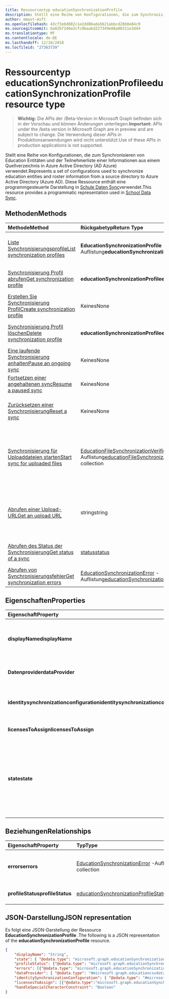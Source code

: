 ```yaml
---
title: Ressourcentyp educationSynchronizationProfile
description: Stellt eine Reihe von Konfigurationen, die zum Synchronisieren von Education Entitäten und der Teilnehmerliste einer Informationen aus einem Quellverzeichnis in Azure Active Directory (AD Azure) verwendet. Diese Ressource enthält eine programmgesteuerte Darstellung in Schule Daten Sync verwendet.
author: mmast-msft
ms.openlocfilehash: 43cf3ebd882c1e2dd86ada5621abbcd28b0e84c9
ms.sourcegitcommit: 6a82bf240a3cfc0baabd227349e08a08311e3d44
ms.translationtype: MT
ms.contentlocale: de-DE
ms.lasthandoff: 12/18/2018
ms.locfileid: "27363739"
---
```

# <a name="educationsynchronizationprofile-resource-type"></a><span data-ttu-id="c4f82-104">Ressourcentyp educationSynchronizationProfile</span><span class="sxs-lookup"><span data-stu-id="c4f82-104">educationSynchronizationProfile resource type</span></span>

> <span data-ttu-id="c4f82-105">**Wichtig:** Die APIs der /Beta-Version in Microsoft Graph befinden sich in der Vorschau und können Änderungen unterliegen.</span><span class="sxs-lookup"><span data-stu-id="c4f82-105">**Important:** APIs under the /beta version in Microsoft Graph are in preview and are subject to change.</span></span> <span data-ttu-id="c4f82-106">Die Verwendung dieser APIs in Produktionsanwendungen wird nicht unterstützt.</span><span class="sxs-lookup"><span data-stu-id="c4f82-106">Use of these APIs in production applications is not supported.</span></span>

<span data-ttu-id="c4f82-107">Stellt eine Reihe von Konfigurationen, die zum Synchronisieren von Education Entitäten und der Teilnehmerliste einer Informationen aus einem Quellverzeichnis in Azure Active Directory (AD Azure) verwendet.</span><span class="sxs-lookup"><span data-stu-id="c4f82-107">Represents a set of configurations used to synchronize education entities and roster information from a source directory to Azure Active Directory (Azure AD).</span></span> <span data-ttu-id="c4f82-108">Diese Ressource enthält eine programmgesteuerte Darstellung in [Schule Daten Sync](https://sds.microsoft.com)verwendet.</span><span class="sxs-lookup"><span data-stu-id="c4f82-108">This resource provides a programmatic representation used in [School Data Sync](https://sds.microsoft.com).</span></span>

## <a name="methods"></a><span data-ttu-id="c4f82-109">Methoden</span><span class="sxs-lookup"><span data-stu-id="c4f82-109">Methods</span></span>

| <span data-ttu-id="c4f82-110">Methode</span><span class="sxs-lookup"><span data-stu-id="c4f82-110">Method</span></span> | <span data-ttu-id="c4f82-111">Rückgabetyp</span><span class="sxs-lookup"><span data-stu-id="c4f82-111">Return Type</span></span> | <span data-ttu-id="c4f82-112">Beschreibung</span><span class="sxs-lookup"><span data-stu-id="c4f82-112">Description</span></span> |
|:-|:-|:-|
| [<span data-ttu-id="c4f82-113">Liste Synchronisierungsprofile</span><span class="sxs-lookup"><span data-stu-id="c4f82-113">List synchronization profiles</span></span>](../api/educationsynchronizationprofile-list.md) | <span data-ttu-id="c4f82-114">**EducationSynchronizationProfile** -Auflistung</span><span class="sxs-lookup"><span data-stu-id="c4f82-114">**educationSynchronizationProfile** collection</span></span> | <span data-ttu-id="c4f82-115">Abrufen von Listen aller Profile für die Synchronisierung im Mandanten.</span><span class="sxs-lookup"><span data-stu-id="c4f82-115">Get a list of all the synchronization profiles in the tenant.</span></span> |
| [<span data-ttu-id="c4f82-116">Synchronisierung Profil abrufen</span><span class="sxs-lookup"><span data-stu-id="c4f82-116">Get synchronization profile</span></span>](../api/educationsynchronizationprofile-get.md) | <span data-ttu-id="c4f82-117">**educationSynchronizationProfile**</span><span class="sxs-lookup"><span data-stu-id="c4f82-117">**educationSynchronizationProfile**</span></span> | <span data-ttu-id="c4f82-118">Abrufen von einem bestimmten Profil, wenn der Bezeichner Profil.</span><span class="sxs-lookup"><span data-stu-id="c4f82-118">Retrieve a specific profile given the profile identifier.</span></span> |
| [<span data-ttu-id="c4f82-119">Erstellen Sie Synchronisierung Profil</span><span class="sxs-lookup"><span data-stu-id="c4f82-119">Create synchronization profile</span></span>](../api/educationsynchronizationprofile-post.md) | <span data-ttu-id="c4f82-120">Keines</span><span class="sxs-lookup"><span data-stu-id="c4f82-120">None</span></span> | <span data-ttu-id="c4f82-121">Erstellen Sie ein neues Profil Synchronisierung.</span><span class="sxs-lookup"><span data-stu-id="c4f82-121">Create a new synchronization profile.</span></span> |
| [<span data-ttu-id="c4f82-122">Synchronisierung Profil löschen</span><span class="sxs-lookup"><span data-stu-id="c4f82-122">Delete synchronization profile</span></span>](../api/educationsynchronizationprofile-delete.md) | <span data-ttu-id="c4f82-123">**educationSynchronizationProfile**</span><span class="sxs-lookup"><span data-stu-id="c4f82-123">**educationSynchronizationProfile**</span></span> | <span data-ttu-id="c4f82-124">Löschen von einem bestimmten Profil, wenn der Bezeichner Profil.</span><span class="sxs-lookup"><span data-stu-id="c4f82-124">Delete a specific profile given the profile identifier.</span></span> |
| [<span data-ttu-id="c4f82-125">Eine laufende Synchronisierung anhalten</span><span class="sxs-lookup"><span data-stu-id="c4f82-125">Pause an ongoing sync</span></span>](../api/educationsynchronizationprofile-pause.md) | <span data-ttu-id="c4f82-126">Keines</span><span class="sxs-lookup"><span data-stu-id="c4f82-126">None</span></span> | <span data-ttu-id="c4f82-127">Halten Sie eine laufende Synchronisation.</span><span class="sxs-lookup"><span data-stu-id="c4f82-127">Pause an ongoing synchronization.</span></span> |
| [<span data-ttu-id="c4f82-128">Fortsetzen einer angehaltenen sync</span><span class="sxs-lookup"><span data-stu-id="c4f82-128">Resume a paused sync</span></span>](../api/educationsynchronizationprofile-resume.md) | <span data-ttu-id="c4f82-129">Keines</span><span class="sxs-lookup"><span data-stu-id="c4f82-129">None</span></span> | <span data-ttu-id="c4f82-130">Fortzusetzen Sie eine angehaltene Synchronisierung.</span><span class="sxs-lookup"><span data-stu-id="c4f82-130">Resume a paused synchronization.</span></span> |
| [<span data-ttu-id="c4f82-131">Zurücksetzen einer Synchronisierung</span><span class="sxs-lookup"><span data-stu-id="c4f82-131">Reset a sync</span></span>](../api/educationsynchronizationprofile-reset.md) | <span data-ttu-id="c4f82-132">Keines</span><span class="sxs-lookup"><span data-stu-id="c4f82-132">None</span></span> | <span data-ttu-id="c4f82-133">Zurücksetzen Sie den Zustand des Profils und starten Sie Synchronisierung.</span><span class="sxs-lookup"><span data-stu-id="c4f82-133">Reset the state of the profile and restart synchronization.</span></span> |
| [<span data-ttu-id="c4f82-134">Synchronisierung für Uploaddateien starten</span><span class="sxs-lookup"><span data-stu-id="c4f82-134">Start sync for uploaded files</span></span>](../api/educationsynchronizationprofile-start.md) | <span data-ttu-id="c4f82-135">[EducationFileSynchronizationVerificationMessage](educationfilesynchronizationverificationmessage.md) -Auflistung</span><span class="sxs-lookup"><span data-stu-id="c4f82-135">[educationFileSynchronizationVerificationMessage](educationfilesynchronizationverificationmessage.md) collection</span></span>| <span data-ttu-id="c4f82-136">Überprüfen der hochgeladenen Dateien, und starten Sie die Synchronisierung.</span><span class="sxs-lookup"><span data-stu-id="c4f82-136">Verify the uploaded source files and start synchronization.</span></span> <span data-ttu-id="c4f82-137">Gilt nur, wenn der Datenanbieter [EducationCsvDataProvider](educationcsvdataprovider.md)ist.</span><span class="sxs-lookup"><span data-stu-id="c4f82-137">Applies only when the data provider is [educationCsvDataProvider](educationcsvdataprovider.md).</span></span> |
| [<span data-ttu-id="c4f82-138">Abrufen einer Upload-URL</span><span class="sxs-lookup"><span data-stu-id="c4f82-138">Get an upload URL</span></span>](../api/educationsynchronizationprofile-uploadurl.md) | <span data-ttu-id="c4f82-139">string</span><span class="sxs-lookup"><span data-stu-id="c4f82-139">string</span></span> | <span data-ttu-id="c4f82-140">Zurückgeben der kurzlebigen URL zum Hochladen der CSV-Datendateien.</span><span class="sxs-lookup"><span data-stu-id="c4f82-140">Return the short-lived URL to upload CSV data files.</span></span> <span data-ttu-id="c4f82-141">Gilt nur, wenn der Datenanbieter [EducationCsvDataProvider](educationcsvdataprovider.md)ist.</span><span class="sxs-lookup"><span data-stu-id="c4f82-141">Applies only when the data provider is [educationCsvDataProvider](educationcsvdataprovider.md).</span></span> |
| [<span data-ttu-id="c4f82-142">Abrufen des Status der Synchronisierung</span><span class="sxs-lookup"><span data-stu-id="c4f82-142">Get status of a sync</span></span>](../api/educationsynchronizationprofilestatus-get.md) | [<span data-ttu-id="c4f82-143">status</span><span class="sxs-lookup"><span data-stu-id="c4f82-143">status</span></span>](educationsynchronizationprofilestatus.md) | <span data-ttu-id="c4f82-144">Der Status eines bestimmten Synchronisierungsprofils zurückgegeben.</span><span class="sxs-lookup"><span data-stu-id="c4f82-144">Return the status of a specific synchronization profile.</span></span> |
| [<span data-ttu-id="c4f82-145">Abrufen von Synchronisierungsfehler</span><span class="sxs-lookup"><span data-stu-id="c4f82-145">Get synchronization errors</span></span>](../api/educationsynchronizationerrors-get.md) | <span data-ttu-id="c4f82-146">[EducationSynchronizationError](educationsynchronizationerror.md) -Auflistung</span><span class="sxs-lookup"><span data-stu-id="c4f82-146">[educationSynchronizationError](educationsynchronizationerror.md) collection</span></span>| <span data-ttu-id="c4f82-147">Rufen Sie alle Fehler während der Synchronisierung.</span><span class="sxs-lookup"><span data-stu-id="c4f82-147">Get all the errors generated during synchronization.</span></span> |

## <a name="properties"></a><span data-ttu-id="c4f82-148">Eigenschaften</span><span class="sxs-lookup"><span data-stu-id="c4f82-148">Properties</span></span>

| <span data-ttu-id="c4f82-149">Eigenschaft</span><span class="sxs-lookup"><span data-stu-id="c4f82-149">Property</span></span> | <span data-ttu-id="c4f82-150">Typ</span><span class="sxs-lookup"><span data-stu-id="c4f82-150">Type</span></span> | <span data-ttu-id="c4f82-151">Beschreibung</span><span class="sxs-lookup"><span data-stu-id="c4f82-151">Description</span></span> |
|:-|:-|:-|
| <span data-ttu-id="c4f82-152">**displayName**</span><span class="sxs-lookup"><span data-stu-id="c4f82-152">**displayName**</span></span> | <span data-ttu-id="c4f82-153">string</span><span class="sxs-lookup"><span data-stu-id="c4f82-153">string</span></span> |  <span data-ttu-id="c4f82-154">Name des Konfigurationsprofils zum Synchronisieren von Identitäten.</span><span class="sxs-lookup"><span data-stu-id="c4f82-154">Name of the configuration profile for syncing identities.</span></span>         |
| <span data-ttu-id="c4f82-155">**Datenprovider**</span><span class="sxs-lookup"><span data-stu-id="c4f82-155">**dataProvider**</span></span> | [<span data-ttu-id="c4f82-156">educationSynchronizationDataProvider</span><span class="sxs-lookup"><span data-stu-id="c4f82-156">educationSynchronizationDataProvider</span></span>](educationsynchronizationdataprovider.md) |  <span data-ttu-id="c4f82-157">Der Datenanbieter für das Profil verwendet.</span><span class="sxs-lookup"><span data-stu-id="c4f82-157">The data provider used for the profile.</span></span>         |
| <span data-ttu-id="c4f82-158">**identitysynchronizationconfiguration**</span><span class="sxs-lookup"><span data-stu-id="c4f82-158">**identitysynchronizationconfiguration**</span></span> | [<span data-ttu-id="c4f82-159">educationIdentitySynchronizationConfiguration</span><span class="sxs-lookup"><span data-stu-id="c4f82-159">educationIdentitySynchronizationConfiguration</span></span>](educationidentitysynchronizationconfiguration.md) | <span data-ttu-id="c4f82-160">Identität [Erstellung](educationidentitycreationconfiguration.md) oder [übereinstimmenden](educationidentitymatchingconfiguration.md) Konfiguration.</span><span class="sxs-lookup"><span data-stu-id="c4f82-160">Identity [creation](educationidentitycreationconfiguration.md) or [matching](educationidentitymatchingconfiguration.md) configuration .</span></span>        |
| <span data-ttu-id="c4f82-161">**licensesToAssign**</span><span class="sxs-lookup"><span data-stu-id="c4f82-161">**licensesToAssign**</span></span> | <span data-ttu-id="c4f82-162">[EducationSynchronizationLicenseAssignment](educationsynchronizationlicenseassignment.md) -Auflistung</span><span class="sxs-lookup"><span data-stu-id="c4f82-162">[educationSynchronizationLicenseAssignment](educationsynchronizationlicenseassignment.md) collection</span></span>|  <span data-ttu-id="c4f82-163">Lizenz-Setup-Konfiguration.</span><span class="sxs-lookup"><span data-stu-id="c4f82-163">License setup configuration.</span></span>        |
| <span data-ttu-id="c4f82-164">**state**</span><span class="sxs-lookup"><span data-stu-id="c4f82-164">**state**</span></span> | <span data-ttu-id="c4f82-165">string</span><span class="sxs-lookup"><span data-stu-id="c4f82-165">string</span></span> |  <span data-ttu-id="c4f82-166">Der Zustand des Profils.</span><span class="sxs-lookup"><span data-stu-id="c4f82-166">The state of the profile.</span></span> <span data-ttu-id="c4f82-167">Mögliche Werte sind: `provisioning`, `provisioned`, `provisioningFailed`, `deleting` und `deletionFailed`.</span><span class="sxs-lookup"><span data-stu-id="c4f82-167">Possible values are: `provisioning`, `provisioned`, `provisioningFailed`, `deleting`, `deletionFailed`.</span></span>          |

## <a name="relationships"></a><span data-ttu-id="c4f82-168">Beziehungen</span><span class="sxs-lookup"><span data-stu-id="c4f82-168">Relationships</span></span>

| <span data-ttu-id="c4f82-169">Eigenschaft</span><span class="sxs-lookup"><span data-stu-id="c4f82-169">Property</span></span> | <span data-ttu-id="c4f82-170">Typ</span><span class="sxs-lookup"><span data-stu-id="c4f82-170">Type</span></span> | <span data-ttu-id="c4f82-171">Beschreibung</span><span class="sxs-lookup"><span data-stu-id="c4f82-171">Description</span></span> |
|:-|:-|:-|
| <span data-ttu-id="c4f82-172">**errors**</span><span class="sxs-lookup"><span data-stu-id="c4f82-172">**errors**</span></span> | <span data-ttu-id="c4f82-173">[EducationSynchronizationError](educationsynchronizationerror.md) -Auflistung</span><span class="sxs-lookup"><span data-stu-id="c4f82-173">[educationSynchronizationError](educationsynchronizationerror.md) collection</span></span>| <span data-ttu-id="c4f82-174">Alle Fehler im Zusammenhang mit diesem Profil Synchronisierung.</span><span class="sxs-lookup"><span data-stu-id="c4f82-174">All errors associated with this synchronization profile.</span></span> |
| <span data-ttu-id="c4f82-175">**profileStatus**</span><span class="sxs-lookup"><span data-stu-id="c4f82-175">**profileStatus**</span></span> | [<span data-ttu-id="c4f82-176">educationSynchronizationProfileStatus</span><span class="sxs-lookup"><span data-stu-id="c4f82-176">educationSynchronizationProfileStatus</span></span>](educationsynchronizationprofilestatus.md) | <span data-ttu-id="c4f82-177">Der Synchronisierungsstatus.</span><span class="sxs-lookup"><span data-stu-id="c4f82-177">The synchronization status.</span></span> |

## <a name="json-representation"></a><span data-ttu-id="c4f82-178">JSON-Darstellung</span><span class="sxs-lookup"><span data-stu-id="c4f82-178">JSON representation</span></span>
<span data-ttu-id="c4f82-179">Es folgt eine JSON-Darstellung der Ressource **EducationSynchronizationProfile** .</span><span class="sxs-lookup"><span data-stu-id="c4f82-179">The following is a JSON representation of the **educationSynchronizationProfile** resource.</span></span>

<!-- {
  "blockType": "resource",
  "optionalProperties": [

  ],
  "@odata.type": "#microsoft.graph.educationSynchronizationProfile"
}-->

```json
{
    "displayName": "String",
    "state": { "@odata.type": "microsoft.graph.educationSynchronizationProfileState" },
    "profileStatus": {"@odata.type": "microsoft.graph.educationSynchronizationProfileStatus"},
    "errors": [{"@odata.type": "microsoft.graph.educationSynchronizationProfileStatus" }],
    "dataProvider": { "@odata.type": "#microsoft.graph.educationcsvdataprovider" },
    "identitySynchronizationConfiguration": { "@odata.type": "#microsoft.graph.educationIdentitySynchronizationConfiguration" },
    "licensesToAssign": [{"@odata.type":"microsoft.graph.educationSynchronizationLicenseAssignment"}],
    "handleSpecialCharacterConstraint": "Boolean"
}
```
